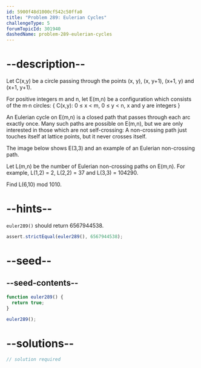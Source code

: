 ```yaml
---
id: 5900f48d1000cf542c50ffa0
title: "Problem 289: Eulerian Cycles"
challengeType: 5
forumTopicId: 301940
dashedName: problem-289-eulerian-cycles
---
```


# --description--

Let C(x,y) be a circle passing through the points (x, y), (x, y+1), (x+1, y) and (x+1, y+1).

For positive integers m and n, let E(m,n) be a configuration which consists of the m·n circles: { C(x,y): 0 ≤ x &lt; m, 0 ≤ y &lt; n, x and y are integers }

An Eulerian cycle on E(m,n) is a closed path that passes through each arc exactly once. Many such paths are possible on E(m,n), but we are only interested in those which are not self-crossing: A non-crossing path just touches itself at lattice points, but it never crosses itself.

The image below shows E(3,3) and an example of an Eulerian non-crossing path.

Let L(m,n) be the number of Eulerian non-crossing paths on E(m,n). For example, L(1,2) = 2, L(2,2) = 37 and L(3,3) = 104290.

Find L(6,10) mod 1010.

# --hints--

`euler289()` should return 6567944538.

```js
assert.strictEqual(euler289(), 6567944538);
```

# --seed--

## --seed-contents--

```js
function euler289() {
  return true;
}

euler289();
```

# --solutions--

```js
// solution required
```
